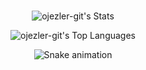 <div align="center">

### 
![ojezler-git's Stats](https://github-readme-stats.vercel.app/api?username=ojezler-git&theme=dark&show_icons=true&hide_border=true&count_private=true)

![ojezler-git's Top Languages](https://github-readme-stats.vercel.app/api/top-langs/?username=ojezler-git&theme=dark&show_icons=true&hide_border=true&layout=compact)

<img src="https://profile-readme-generator.com/assets/snake.svg" alt="Snake animation" />

</div>
